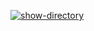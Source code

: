 [![show-directory](https://github.com/sssspoddub/hexlet-my-first-workflow/actions/workflows/check-say-hello.yml/badge.svg)](https://github.com/sssspoddub/hexlet-my-first-workflow/actions/workflows/check-say-hello.yml)
